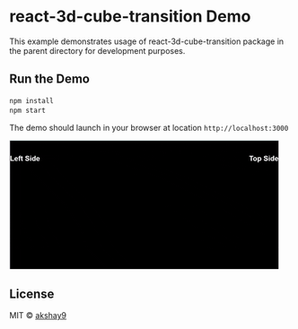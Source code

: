 # react-3d-cube-transition Demo

This example demonstrates usage of react-3d-cube-transition package in the parent directory for development purposes.

## Run the Demo

```bash
npm install
npm start
```
The demo should launch in your browser at location `http://localhost:3000`

[<img width="480" alt="react-3d-cube-transition demo" src="https://github.com/akshay9/react-3d-cube-transition/blob/master/example/public/library-demo.gif?raw=true">](https://akshay-naik.com/react-3d-cube-transition)

## License

MIT © [akshay9](https://github.com/akshay9)
